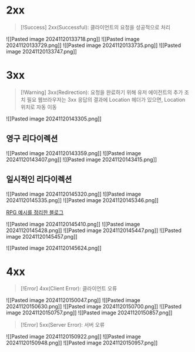 
# 2xx
>[!Success] 2xx(Successful): 클라이언트의 요청을 성공적으로 처리

![[Pasted image 20241120133718.png]]
![[Pasted image 20241120133729.png]]
![[Pasted image 20241120133735.png]]
![[Pasted image 20241120133747.png]]

# 3xx
>[!Warning] 3xx(Redirection): 요청을 완료하기 위해 유저 에이전트의 추가 조치 필요
웹브라우저는 3xx 응답의 결과에 Location 헤더가 있으면, Location 위치로 자동 이동

![[Pasted image 20241120143305.png]]

## 영구 리다이렉션
![[Pasted image 20241120143359.png]]
![[Pasted image 20241120143407.png]]
![[Pasted image 20241120143415.png]]

## 일시적인 리다이렉션
![[Pasted image 20241120145320.png]]
![[Pasted image 20241120145335.png]]
![[Pasted image 20241120145346.png]]

[RPG 예시를 정리한 블로그](https://programmer93.tistory.com/76)

![[Pasted image 20241120145410.png]]
![[Pasted image 20241120145428.png]]
![[Pasted image 20241120145447.png]]
![[Pasted image 20241120145457.png]]

![[Pasted image 20241120145624.png]]


# 4xx
>[!Error] 4xx(Client Error): 클라이언트 오류

![[Pasted image 20241120150047.png]]
![[Pasted image 20241120150630.png]]
![[Pasted image 20241120150700.png]]
![[Pasted image 20241120150757.png]]
![[Pasted image 20241120150857.png]]


>[!Error] 5xx(Server Error): 서버 오류

![[Pasted image 20241120150922.png]]
![[Pasted image 20241120150948.png]]
![[Pasted image 20241120150957.png]]

